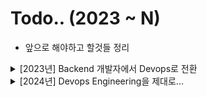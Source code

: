# Todo.. (2023 ~ N)

- 앞으로 해야하고 할것들 정리

<details>
<summary> [2023년] Backend 개발자에서 Devops로 전환 </summary>
<div markdown="1">

- CI / CD Pipeline

  - [x] Terraform
  - [x] Github
  - [x] Jenkins
  - [x] Push The ECR
  - [x] Trigger EventBridge
  - [x] Deploy ECS
  - [x] Deploy (Blue / Green)
  - [x] Rollback (ECS)
  - [x] Kubernetis theory

- CDN

  - [x] Download use S3
  - [x] Download use CloudFront from S3
  - [x] Deploy Static Page use CloudFront (Terraform)

- DevSecOps + Network

  - [x] Region 간 통신 Best Practice (VPC Peering, transit gateway)

- SNS

  - [x] Cloud Watch
  - [x] SNS
  - [x] Lambda
  - [x] Slack Webhooks
  - [x] EventBridge + Lambda + Slack Notification
  - [x] 간단하게 프로젝트로 만들어보기 (만능 슬랙봇)

- Service

  - [x] Docker
  - [x] ECS
  - [x] Kinesis
  - [x] Kinesis DataStream + Kinesis Firehoes + S3

- Lanaguage & lib

  - [x] Golang
  - [x] Cobra (CLI)

- Todo Repository

  - [x] golang-eb-ecs
  - [x] ecs-master
  - [x] cicd-pipeline
  - [x] simple-sns-slack

- Infra Project
  - [x] Teleport (서버 접근제어)

</div>
</details>

<details>
<summary> [2024년] Devops Engineering을 제대로... </summary>
<div markdown="1">

- 전년도에 못한 Todo

  - [x] ECS For CiCD FullSet (ECS + Jenkins + CodeDeploy + Best Practice)
  - [x] ECS For Kinesis Pipeline (firelens + firehoes + s3)
  - [ ] ECS use Sonacube + Clair
  - [ ] NatGateway에 대해서 공부하기...
  - [x] Elastic Search (EFK, ELK)
  - [ ] ES Deep Dive(Elastic Agent, APM, Fleet-Manager)
  - [x] LogStash 깊게 공부해보기
  - [ ] Prometheus (node-export, black-box)
  - [ ] MQTT Protocol (RealTime Chatting Service)
  - [ ] Chat Service (API Gateway + Lambda + DynamoDB)
  - [ ] zookeeper from Service Discovery
  - [ ] <a href="https://kafka.apache.org/documentation/#introduction">Kafka 문서 정독하기</a>
  - [ ] <a href="https://debezium.io/documentation/reference/stable/connectors/mysql.html">Debizium 문서 정독하기 </a>

- Engineering

  - [ ] AWS Data Pipeline (Kinesis, EMR, Glue)
  - [ ] Glue 기반한 DataFlow 구성해보기 (EC2 - APIGateway - Kinesis DataStream - Kinesis Firehoes - S3 - AWS Glue)
          - S3 데이터 저장 (Bronze Data, Silver Data, Golden Data 고려
  - [ ] Airflow
  - [ ] Deep Dive Data Engineering (Spark, Flink, Apache Beam)
  - [ ] snowflake
  - [ ] DataHub (Linkedin Opensource)

- CDN

  - [ ] CloudFlare

- Langauge

  - [ ] Golang Deep Dive
  - [ ] gossm 개량해서 사용하기
  - [x] go cobra를 사용해서 CLI 만들기

- DevSecOps

  - [ ] WAF , WAF 자동화, 특정 IP를 Temp형태로 제어
  - [ ] AWS Security Hub
  - [ ] SOAR (보안 오케스트레이션, 자동화)
  - [ ] Consoleme 공부하기
  - [ ] ABAC (Attribute-Based Access Control) 공부해보기 + IAM
  - [x] Cloud Trail + Event Bridge + SNS + AWS Chatbot + Slack

- Infra

  - [ ] Golang + Lambda + DynamoDB
  - [ ] ECS Fargate + EFK (ES + Fluentd + Kibana) + VPC Lattic
  - [ ] Kubernetes, k8s
  - [ ] EKS + Istio
  - [ ] 여러 인스턴스에 널려진 Container들의 정보를 한곳에서 보고싶음.. (Noamd나 Portrainer 들은 각 인스턴스에서만 동작함 -> 별롬)
  - [ ] CloudWatch + Kinesis Firehoes + S3 + Athena / Kinesis Fiehoes 와 Event Bridge + Lambda 중에 어떤것이 더 효율적인가? (Lambda가 효율적이긴 함...)

- Certificate
  - [ ] AWS Associate
  - [ ] Certified Kubernetes Administrator (CKA)

- Side-Project
  - [ ] 나만의 AWS Architecture 구상도
  - [ ] TodoList (co-app)

</div>
</details>
